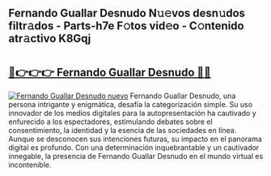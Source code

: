 ## Fernando Guallar Desnudo N𝚞𝚎vos desn𝚞dos filtr𝚊dos - Parts-h7e F𝚘tos vid𝚎o - C𝚘ntenido atr𝚊ctivo K8Gqj

# <h2><a href="http://mb3ine.tromn.icu/?c=Fernando+Guallar+Desnudo">🔗👉👉👉 Fernando Guallar Desnudo 🔗🔗</a></h2>

[![Fernando Guallar Desnudo nuevo](https://i.imgur.com/pEAQMta.gif)](http://mb3ine.tromn.icu/?c=Fernando+Guallar+Desnudo)
Fernando Guallar Desnudo, una persona intrigante y enigmática, desafía la categorización simple. Su uso innovador de los medios digitales para la autopresentación ha cautivado y enfurecido a los espectadores, estimulando debates sobre el consentimiento, la identidad y la esencia de las sociedades en línea. Aunque se desconocen sus intenciones futuras, su impacto en el panorama digital es profundo. Con una determinación inquebrantable y un cautivador innegable, la presencia de Fernando Guallar Desnudo en el mundo virtual es incontenible.
